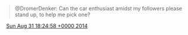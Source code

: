 > @DromerDenker: Can the car enthusiast amidst my followers please stand up, to help me pick one?

<img src="../../media/tweet.ico" width="12" /> [Sun Aug 31 18:24:58 +0000 2014](https://twitter.com/DromerDenker/status/506145637659082752)